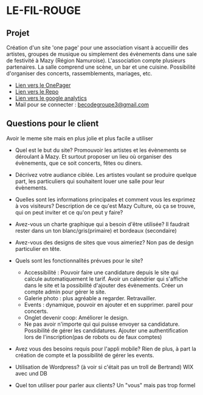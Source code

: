 # LE-FIL-ROUGE

## Projet
Création d'un site 'one page' pour une association visant à accueillir des artistes, groupes de musique ou simplement des évènements dans une sale de festivité à Mazy (Région Namuroise).
L'association compte plusieurs partenaires.
La salle comprend une scène, un bar et une cuisine. Possibilité d'organiser des concerts, rassemblements, mariages, etc.

* [Lien vers le OnePager](https://ezaaii.github.io/OnePager/index.html)
* [Lien vers le Repo](https://github.com/Ezaaii/OnePager)
* [Lien vers le google analytics](https://analytics.google.com/analytics/web/#embed/report-home/a112538168w167729326p167921634/)
* Mail pour se connecter : becodegroupe3@gmail.com

## Questions pour le client
Avoir le meme site mais en plus jolie et plus facile a utiliser
* Quel est le but du site?
Promouvoir les artistes et les évènements se déroulant à Mazy. Et surtout proposer un lieu où organiser des évènements, que ce soit concerts, fêtes ou diners.

* Décrivez votre audiance ciblée.
Les artistes voulant se produire quelque part, les particuliers qui souhaitent louer une salle pour leur évènements.

* Quelles sont les informations principales et comment vous les exprimez à vos visiteurs?
Description de ce qu'est Mazy Culture, où ça se trouve, qui on peut inviter et ce qu'on peut y faire?

* Avez-vous un charte graphique qui a besoin d'être utilisée?
Il faudrait rester dans un ton blanc/gris(primaire) et bordeaux (secondaire)

* Avez-vous des designs de sites que vous aimeriez? 
Non pas de design particulier en tête.

* Quels sont les fonctionnalités prévues pour le site?
    - Accessibilité : Pouvoir faire une candidature depuis le site qui calcule automatiquement le tarif. Avoir un calendrier qui s'affiche dans le site et la possibilité d'ajouter des évènements. Créer un compte admin pour gérer le site.
    - Galerie photo : plus agréable a regarder. Retravailler.
    - Events : dynamique, pouvoir en ajouter et en supprimer. pareil pour concerts.
    - Onglet devenir coop: Améliorer le design.
    - Ne pas avoir n'importe qui qui puisse envoyer sa candidature. Possibilité de gérer les candidatures. Ajouter une authentification lors de l'inscription(pas de robots ou de faux comptes)

* Avez vous des besoins requis pour l'appli mobile?
Rien de plus, à part la création de compte et la possibilité de gérer les events.

* Utilisation de Wordpress? (à voir si c'était pas un troll de Bertrand)
WIX avec und DB

* Quel ton utiliser pour parler aux clients?
Un "vous" mais pas trop formel


